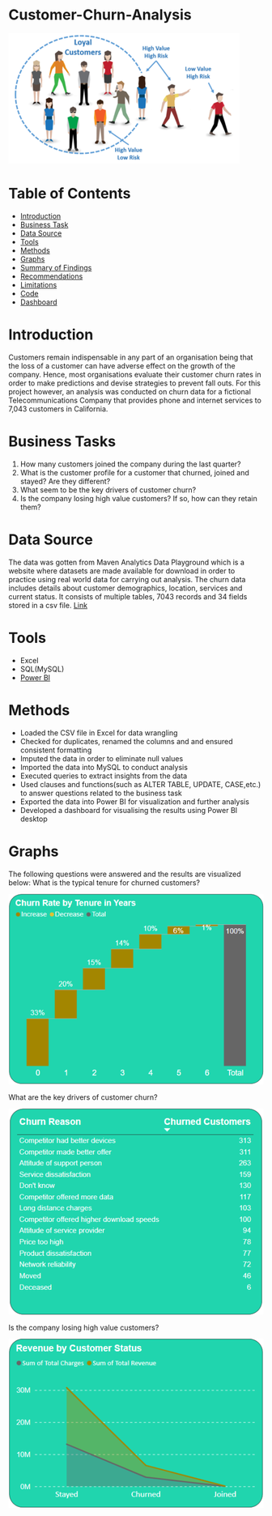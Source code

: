 # Customer-Churn-Analysis
![](Intro-Image.png)
# Table of Contents
- [Introduction](#introduction)
- [Business Task](#business-task)
- [Data Source](#data-source)
- [Tools](#tools)
- [Methods](#methods)
- [Graphs](#graphs)
- [Summary of Findings](#summary-of-findings)
- [Recommendations](#Recommendations)
- [Limitations](#limitations)
- [Code](#code)
- [Dashboard](#dashboard)
# Introduction 
Customers remain indispensable in any part of an organisation being that the loss of a customer can have adverse effect on the growth of the company. Hence, most organisations evaluate their customer churn rates in order to make predictions and devise strategies to prevent fall outs.
For this project however, an analysis was conducted on churn data for a fictional Telecommunications Company that provides phone and internet services to 7,043 customers in California.
# Business Tasks
1. How many customers joined the company during the last quarter?
2. What is the customer profile for a customer that churned, joined and stayed? Are they different?
3. What seem to be the key drivers of customer churn?
4. Is the company losing high value customers? If so, how can they retain them?
# Data Source
The data was gotten from Maven Analytics Data Playground which is a website where datasets are made available for download in order to practice using real world data for carrying out analysis. The churn data includes details about customer demographics, location, services and current status. It consists of multiple tables, 7043 records and 34 fields stored in a csv file. [Link](https://mavenanalytics.io/data-playground?search=customer%20churn)
# Tools
- Excel
- SQL(MySQL)
- [Power BI](https://app.powerbi.com/view?r=eyJrIjoiZGZjZWZjNzYtODhlMS00MzFiLWIxYTMtMjAyZjllMjc3ZmM4IiwidCI6ImRmODY3OWNkLWE4MGUtNDVkOC05OWFjLWM4M2VkN2ZmOTVhMCJ9)
# Methods
- Loaded the CSV file in Excel for data wrangling
- Checked for duplicates, renamed the columns and and ensured consistent formatting
- Imputed the data in order to eliminate null values
- Imported the data into MySQL to conduct analysis
- Executed queries to extract insights from the data
- Used clauses and functions(such as ALTER TABLE, UPDATE, CASE,etc.) to answer questions related to the business task
- Exported the data into Power BI for visualization and further analysis
- Developed a dashboard for visualising the results using Power BI desktop
# Graphs
The following questions were answered and the results are visualized below:
What is the typical tenure for churned customers?

![](Insight_1.png)

What are the key drivers of customer churn?

![](Insight_2.png)

Is the company losing high value customers?

![](Insight_3.png)

